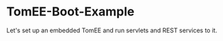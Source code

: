 TomEE-Boot-Example
==================

Let's set up an embedded TomEE and run servlets and REST services to it.
